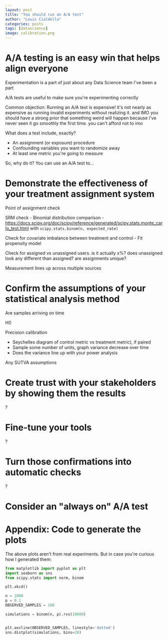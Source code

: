 ```yaml
---
layout: post
title: "You should run an A/A test"
author: "Louis Cialdella"
categories: posts
tags: [datascience]
image: calibration.png
---
```


# A/A testing is an easy win that helps align everyone

Experimentation is a part of just about any Data Science team I've been a part

A/A tests are useful to make sure you're experimenting correctly

Common objection: Running an A/A test is expensive! it's not nearly as expensive as running invalid experiments without realizing it. and IMO you should have a strong prior that something weird will happen because I've never seen it go smoothly the first time. you can't afford not to imo

What does a test include, exactly?

* An assignment (or exposure) procedure
* Confounding variables you want to randomize away
* At least one metric you're going to measure

So, why do it? You can use an A/A test to...

# Demonstrate the effectiveness of your treatment assignment system

Point of assignment check

SRM check - Binomial distribution comparison - https://docs.scipy.org/doc/scipy/reference/generated/scipy.stats.monte_carlo_test.html with `scipy.stats.binom(n, expected_rate)`

Check for covariate imbalance between treatment and control - Fit propensity model

Check for assigned vs unassigned users. is it actually x%? does unassigned look any different than assigned? are assignments unique?

Measurement lines up across multiple sources

# Confirm the assumptions of your statistical analysis method

Are samples arriving on time

H0

Precision calibration
* Seychelles diagram of control metric vs treatment metric), if paired
* Sample some number of units, graph variance decrease over time
* Does the variance line up with your power analysis

Any SUTVA assumptions

# Create trust with your stakeholders by showing them the results

?

# Fine-tune your tools

?

# Turn those confirmations into automatic checks

?

# Consider an "always on" A/A test

# Appendix: Code to generate the plots

The above plots aren't from real experiments. But in case you're curious how I generated them:

```python
from matplotlib import pyplot as plt
import seaborn as sns
from scipy.stats import norm, binom

plt.xkcd()

n = 1000
p = 0.1
OBSERVED_SAMPLES = 108

simulations = binom(n, p).rvs(10000)


plt.axvline(OBSERVED_SAMPLES, linestyle='dotted')
sns.distplot(simulations, bins=20)
```